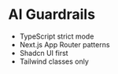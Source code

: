 # AI Guardrails
- TypeScript strict mode
- Next.js App Router patterns
- Shadcn UI first
- Tailwind classes only